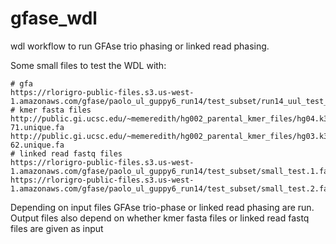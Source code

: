# gfase_wdl
wdl workflow to run GFAse trio phasing or linked read phasing. 

Some small files to test the WDL with:
```
# gfa
https://rlorigro-public-files.s3.us-west-1.amazonaws.com/gfase/paolo_ul_guppy6_run14/test_subset/run14_uul_test_subset.gfa
# kmer fasta files
http://public.gi.ucsc.edu/~memeredith/hg002_parental_kmer_files/hg04.k31.het_hom.17-71.unique.fa
http://public.gi.ucsc.edu/~memeredith/hg002_parental_kmer_files/hg03.k31.het_hom_14-62.unique.fa
# linked read fastq files
https://rlorigro-public-files.s3.us-west-1.amazonaws.com/gfase/paolo_ul_guppy6_run14/test_subset/small_test.1.fastq
https://rlorigro-public-files.s3.us-west-1.amazonaws.com/gfase/paolo_ul_guppy6_run14/test_subset/small_test.2.fastq

```

Depending on input files GFAse trio-phase or linked read phasing are run. Output files also depend on whether kmer fasta files or linked read fastq files are given as input
